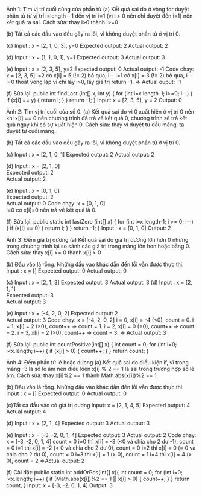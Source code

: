 Ảnh 1: Tìm vị trí cuối cùng của phần tử
(a) Kết quả sai do ở vòng for duyệt phần tử từ vị trí i=length – 1 đến vị trí i=1 (vì i > 0 nên chỉ duyệt đến i=1) nên kết quả ra sai.
Cách sửa: thay i>0 thành i>=0

(b) Tất cả các đầu vào đều gây ra lỗi, vì không duyệt phần tử ở vị trí 0. 

(c) Input : x = [2, 1, 0, 3],  y=0
    Expected output: 2
    Actual output: 2

(d) Input : x = [1, 1, 0, 1], y=1
     Expected output: 3
     Actual output: 3

(e) Input : x = [2, 3, 5], y=2
   Expected output: 0
   Actual output: -1
  Code chạy:
  x = [2, 3, 5]
  i=2  có x[i] = 5 (!= 2) bỏ qua, i--
  i=1 có x[i] = 3 (!= 2) bỏ qua, i--
  i=0 thoát vòng lặp vì chỉ lấy i>0, lấy giá trị return -1.
=> Actual ouput: -1

(f) Sửa lại:
public int findLast (int[] x, int y) {
        for (int i=x.length-1; i>=0; i--) 
        {
            if (x[i] == y) {
                return i;
            }
        }
        return -1;
    }
Input: x = [2, 3, 5], y = 2
Output: 0

Ảnh 2: Tìm vị trí cuối của số 0.
(a) Kết quả sai do vì 0 xuất hiện ở vị trí 0 nên khi x[i] == 0 nên chương trình đã trả về kết quả 0, chương trình sẽ trả kết quả ngay khi có sự xuất hiện 0.
Cách sửa: thay vì duyệt từ đầu mảng, ta duyệt từ cuối mảng.

(b) Tất cả các đầu vào đều gây ra lỗi, vì không duyệt phần tử ở vị trí 0. 

(c) Input : x = [2, 1, 0, 1]
   Expected output: 2
   Actual output: 2

(d) Input : x = [2, 1, 0]    
    Expected output: 2    
    Actual output: 2

(e) Input : x = [0, 1, 0]    
     Expected output: 2   
     Actual output: 0
     Code chạy: x = [0, 1, 0]    
                       i=0 có x[i]=0 nên trả về kết quả là 0.

(f) Sửa lại:
 public static int lastZero (int[] x) {
        for (int i=x.length-1; i >= 0; i--) 
        {
            if (x[i] == 0) {
                return i;
            }
        }
        return -1;
    }
Input : x = [0, 1, 0]
Output: 2

 Ảnh 3: Đếm giá trị dương
(a) Kết quả sai do giá trị dương lớn hơn 0 nhưng trong chương trình lại so sánh các giá trị trong mảng lớn hơn hoặc bằng 0.
Cách sửa: thay x[i] >= 0 thành x[i] > 0

(b) Đầu vào là rỗng. Những đầu vào khác dẫn đến lỗi vẫn được thực thi.
Input : x = []
Expected output:  0
Actual output: 0

(c) Input : x = [2, 1, 3]
    Expected output: 3
    Actual output: 3
(d) Input : x = [2, 1, 1]     
     Expected output: 3    
     Actual output: 3

(e) Input : x = [-4, 2, 0, 2]
     Expected output: 2   
     Actual output: 3
Code chạy: x = [-4, 2, 0, 2]
	i = 0, x[i] = -4 (<0), count = 0.
	i = 1, x[i] = 2 (>0), count++ => count = 1.
	i = 2, x[i] = 0 (=0), count++ => count = 2.
	i = 3, x[i] = 2 (>0), count++ => count = 3.
	=> Actual output: 3

(f) Sửa lại:
public int countPositive(int[] x) {
        int count = 0;
        for (int i=0; i<x.length; i++) 
        {
            if (x[i] > 0) 
            {
                count++;
            }
        }
        return count;
    }

Ảnh 4: Đếm phần tử lẻ hoặc dương
(a) Kết quả sai do điều kiện if, vì trong mảng -3 là số lẻ âm nên điều kiện x[i] % 2 == 1 là sai trong trường hợp số lẻ âm.
Cách sửa: thay x[i]%2 == 1 thành Math.abs(x[i])%2 == 1.

(b) Đầu vào là rỗng. Những đầu vào khác dẫn đến lỗi vẫn được thực thi.
Input : x = []
Expected output:  0
Actual output: 0

(c)Tất cả đầu vào có giá trị dương
     Input: x = [2, 1, 4, 5]
     Expected output: 4
     Actual output: 4

(d) Input : x = [2, 1, 4]
     Expected output: 3
     Actual output: 3

(e) Input : x = [-3, -2, 0, 1, 4]
     Expected output:  3
    Actual output: 2
    Code chạy: x = [-3, -2, 0, 1, 4]
	     count = 0
	     i=0 thì x[i] = -3 (<0 và chia cho 2 dư -1), count = 0
	     i=1 thì x[i] = -2 (< 0 và chia cho 2 dư 0), count = 0
	     i=2 thì x[i] = 0  (= 0 và chia cho 2 dư 0), count = 0
	     i=3 thì x[i] = 1  (> 0), count = 1
	     i=4 thì x[i] = 4  (> 0), count = 2
    	=>Actual output: 2     

(f) Cài đặt:
public static int oddOrPos(int[] x){
        int count = 0;
        for (int i=0; i<x.length; i++)
        {
            if (Math.abs(x[i])%2 == 1 || x[i] > 0)
            {
                count++;
            }
        }
        return count;
    } 
Input: x = [-3, -2, 0, 1, 4]
Output: 3
